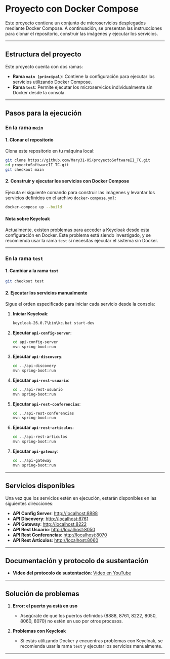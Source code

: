 # Proyecto con Docker Compose

Este proyecto contiene un conjunto de microservicios desplegados mediante Docker Compose. A continuación, se presentan las instrucciones para clonar el repositorio, construir las imágenes y ejecutar los servicios.

---
## Estructura del proyecto

Este proyecto cuenta con dos ramas:

- **Rama `main (principal)`**: Contiene la configuración para ejecutar los servicios utilizando Docker Compose.
- **Rama `test`**: Permite ejecutar los microservicios individualmente sin Docker desde la consola.

---

## Pasos para la ejecución

### En la rama `main`

#### 1. Clonar el repositorio

Clona este repositorio en tu máquina local:

```bash
git clone https://github.com/Mary31-05/proyectoSoftwareII_TC.git
cd proyectoSoftwareII_TC.git
git checkout main
```

#### 2. Construir y ejecutar los servicios con Docker Compose

Ejecuta el siguiente comando para construir las imágenes y levantar los servicios definidos en el archivo `docker-compose.yml`:

```bash
docker-compose up --build
```

#### Nota sobre Keycloak

Actualmente, existen problemas para acceder a Keycloak desde esta configuración en Docker. Este problema está siendo investigado, y se recomienda usar la rama `test` si necesitas ejecutar el sistema sin Docker.

---

### En la rama `test`

#### 1. Cambiar a la rama `test`

```bash
git checkout test
```

#### 2. Ejecutar los servicios manualmente

Sigue el orden especificado para iniciar cada servicio desde la consola:

1. **Iniciar Keycloak**:
   ```bash
   keycloak-26.0.7\bin\kc.bat start-dev
   ```

2. **Ejecutar `api-config-server`**:
   ```bash
   cd api-config-server
   mvn spring-boot:run
   ```

3. **Ejecutar `api-discovery`**:
   ```bash
   cd ../api-discovery
   mvn spring-boot:run
   ```

4. **Ejecutar `api-rest-usuario`**:
   ```bash
   cd ../api-rest-usuario
   mvn spring-boot:run
   ```

5. **Ejecutar `api-rest-conferencias`**:
   ```bash
   cd ../api-rest-conferencias
   mvn spring-boot:run
   ```

6. **Ejecutar `api-rest-articulos`**:
   ```bash
   cd ../api-rest-articulos
   mvn spring-boot:run
   ```

7. **Ejecutar `api-gateway`**:
   ```bash
   cd ../api-gateway
   mvn spring-boot:run
   ```

---

## Servicios disponibles

Una vez que los servicios estén en ejecución, estarán disponibles en las siguientes direcciones:

- **API Config Server**: [http://localhost:8888](http://localhost:8888)
- **API Discovery**: [http://localhost:8761](http://localhost:8761)
- **API Gateway**: [http://localhost:8222](http://localhost:8222)
- **API Rest Usuario**: [http://localhost:8050](http://localhost:8050)
- **API Rest Conferencias**: [http://localhost:8070](http://localhost:8070)
- **API Rest Artículos**: [http://localhost:8060](http://localhost:8060)

---

## Documentación y protocolo de sustentación

- **Video del protocolo de sustentación**: [Video en YouTube](<URL_VIDEO>)

---

## Solución de problemas

1. **Error: el puerto ya está en uso**
   - Asegúrate de que los puertos definidos (8888, 8761, 8222, 8050, 8060, 8070) no estén en uso por otros procesos.

2. **Problemas con Keycloak**
   - Si estás utilizando Docker y encuentras problemas con Keycloak, se recomienda usar la rama `test` y ejecutar los servicios manualmente.

---
